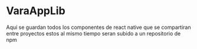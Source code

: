 # VaraAppLib
Aquí se guardan todos los componentes de react native que se compartiran entre proyectos
estos al mismo tiempo seran subido a un repositorio de npm